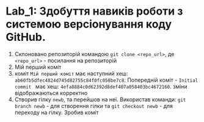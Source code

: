 # Lab_1: Здобуття навиків роботи з системою версіонування коду GitHub.

1. Склоновано репозиторій командою `git clone <repo_url>`, де `<repo_url>` - посилання на репозиторій
2. Мій перший коміт
3. коміт `Мій перший коміт` має наступний хеш: `ab60fb5dfec4824d745d82755c84f0fc058be7c8`. Попередній коміт - `Initial commit
` має хеш: `4efa8884c0d62392d8def407a058403bc4672160`. зміни відображаються корректно
4. Створив гілку `newb`, та перейшов на неї. Використав команди: `git branch newb` - для створення гілки та `git checkout newb` - для переходу на гілку. Зробив коміт